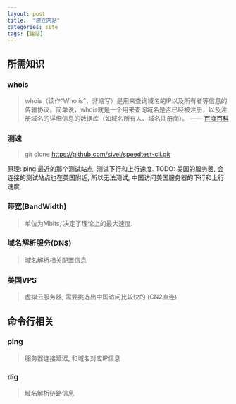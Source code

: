 ```yaml
---
layout: post
title:  "建立网站"
categories: site
tags: [建站] 
---
```


## 所需知识

### whois
> whois（读作“Who is”，非缩写）是用来查询域名的IP以及所有者等信息的传输协议。简单说，whois就是一个用来查询域名是否已经被注册，以及注册域名的详细信息的数据库（如域名所有人、域名注册商）。 —— [百度百科](https://baike.baidu.com/item/whois/280037?fr=aladdin)


### 测速
> git clone https://github.com/sivel/speedtest-cli.git

原理: ping 最近的那个测试站点, 测试下行和上行速度.
TODO: 美国的服务器, 会连接的测试站点也在美国附近, 所以无法测试, 中国访问美国服务器的下行和上行速度

### 带宽(BandWidth)
> 单位为Mbits, 决定了理论上的最大速度.

### 域名解析服务(DNS)
> 域名解析相关配置信息

### 美国VPS
> 虚拟云服务器, 需要挑选出中国访问比较快的 (CN2直连)

## 命令行相关

### ping
> 服务器连接延迟, 和域名对应IP信息

### dig 
> 域名解析链路信息

